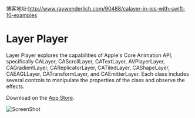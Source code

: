 博客地址:http://www.raywenderlich.com/90488/calayer-in-ios-with-swift-10-examples
# Layer Player

Layer Player explores the capabilities of Apple's Core Animation API, specifically CALayer, CAScrollLayer, CATextLayer, AVPlayerLayer, CAGradientLayer, CAReplicatorLayer, CATiledLayer, CAShapeLayer, CAEAGLLayer, CATransformLayer, and CAEmitterLayer. Each class includes several controls to manipulate the properties of the class and observe the effects.

Download on the [App Store](https://itunes.apple.com/app/layer-player/id949768742).

![ScreenShot](/Assets/CALayerTour.png)
